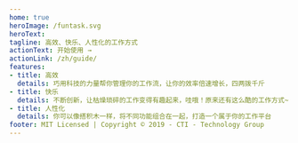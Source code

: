 ```yaml
---
home: true
heroImage: /funtask.svg
heroText:
tagline: 高效、快乐、人性化的工作方式
actionText: 开始使用 →
actionLink: /zh/guide/
features:
- title: 高效
  details: 巧用科技的力量帮你管理你的工作流，让你的效率倍速增长，四两拨千斤
- title: 快乐
  details: 不断创新，让枯燥琐碎的工作变得有趣起来，哇哦！原来还有这么酷的工作方式~
- title: 人性化
  details: 你可以像搭积木一样，将不同功能组合在一起，打造一个属于你的工作平台
footer: MIT Licensed | Copyright © 2019 - CTI - Technology Group
---
```


<style>
.home .hero img {
  width: 58%;
  margin: auto;
}
</style>
